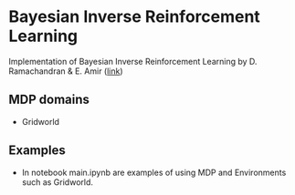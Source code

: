 # Bayesian Inverse Reinforcement Learning

Implementation of Bayesian Inverse Reinforcement Learning by D. Ramachandran & E. Amir (<a href="https://www.ijcai.org/Proceedings/07/Papers/416.pdf">link</a>)

## MDP domains
- Gridworld

## Examples
- In notebook main.ipynb are examples of using MDP and Environments such as Gridworld.
